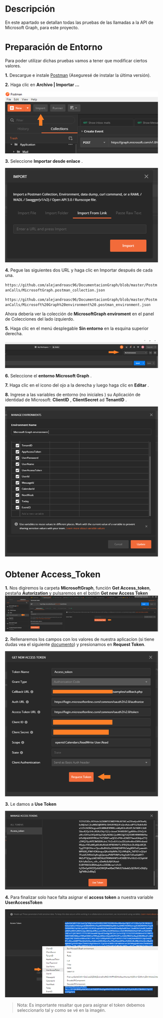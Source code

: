 # Descripción 
En este apartado se detallan todas las pruebas de las llamadas a la API de Microsoft Graph, para este proyecto.

# Preparación de Entorno

Para poder utilizar dichas pruebas vamos a tener que modificar ciertos valores.

**1.** Descargue e instale [Postman](https://www.postman.com/) (Aseguresé  de instalar  la última versión).


**2.** Haga clic en **Archivo | Importar ...**

![Image of Postman](https://github.com/alejandroasc96/DocumentacionGraph/blob/master/MicrosoftGraph/PostmanViews/0_pulsarImport.png?raw=true)

**3.** Seleccione **Importar desde enlace** .

![Image of Postman](https://github.com/alejandroasc96/DocumentacionGraph/blob/master/MicrosoftGraph/PostmanViews/1_importLink.PNG?raw=true)


**4.** Pegue las siguientes dos URL y haga clic en Importar después de cada una.

`https://github.com/alejandroasc96/DocumentacionGraph/blob/master/PostmanCalls/MicrosoftGraph.postman_collection.json`

`https://github.com/alejandroasc96/DocumentacionGraph/blob/master/PostmanCalls/Microsoft%20Graph%20environment%20.postman_environment.json`

Ahora debería ver la colección de **MicrosoftGraph enviroment** en el panel de Colecciones del lado izquierdo.

**5.** Haga clic en el menú desplegable **Sin entorno** en la esquina superior derecha.

![Image of Postman](https://github.com/alejandroasc96/DocumentacionGraph/blob/master/MicrosoftGraph/PostmanViews/5_sinENtorno.png?raw=true)


**6.** Seleccione el **entorno Microsoft Graph** .

**7.** Haga clic en el icono del ojo a la derecha y luego haga clic en **Editar** .

**8.** Ingrese a las variables de entorno (no iniciales ) su Aplicación de identidad de Microsoft: **ClientID** , **ClientSecret** ad **TenantID** .

![Image of Postman](https://github.com/alejandroasc96/DocumentacionGraph/blob/master/MicrosoftGraph/PostmanViews/6_configurandoEntorno.png?raw=true)

# Obtener Access_Token 

**1.** Nos digiremos la carpeta **MicrosoftGraph**, función **Get Access_token**, pestaña **Autorization** y pulsaremos en el botón **Get new Access Token**
![Image of Postman](https://github.com/alejandroasc96/DocumentacionGraph/blob/master/MicrosoftGraph/PostmanViews/0_access_token.png?raw=true)


**2.** Rellenaremos los campos con los valores de nuestra aplicacíon (si tiene dudas vea el siguiente [documento]()) y presionamos en  **Request Token**. 

![Image of Postman](https://github.com/alejandroasc96/DocumentacionGraph/blob/master/MicrosoftGraph/PostmanViews/1_access_token.png?raw=true)


**3.** Le damos a  **Use Token**

![Image of Postman](https://github.com/alejandroasc96/DocumentacionGraph/blob/master/MicrosoftGraph/PostmanViews/2_access_token.png?raw=true)


**4.** Para finalizar solo hace falta asignar el **access token** a nuestra variable **UserAccessToken**

![Image of Postman](https://github.com/alejandroasc96/DocumentacionGraph/blob/master/MicrosoftGraph/PostmanViews/3_access_token.png?raw=true)

>Nota: Es importante resaltar que para asignar el token debemos seleccionarlo tal y como se vé en la imagén.








